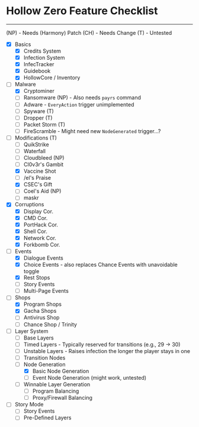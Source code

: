 # Hollow Zero Feature Checklist
---

(NP) - Needs (Harmony) Patch
(CH) - Needs Change
(T) - Untested

- [X] Basics
    - [X] Credits System
    - [X] Infection System
    - [X] InfecTracker
    - [X] Guidebook
    - [X] HollowCore / Inventory
- [ ] Malware
    - [X] Cryptominer
    - [ ] Ransomware (NP) - Also needs `payrs` command
    - [ ] Adware - `EveryAction` trigger unimplemented
    - [ ] Spyware (T)
    - [ ] Dropper (T)
    - [ ] Packet Storm (T)
    - [ ] FireScramble - Might need new `NodeGenerated` trigger...?
- [ ] Modifications (T)
    - [ ] QuikStrike
    - [ ] Waterfall
    - [ ] Cloudbleed (NP)
    - [ ] Cl0v3r's Gambit
    - [X] Vaccine Shot
    - [ ] /el's Praise
    - [X] CSEC's Gift
    - [ ] Coel's Aid (NP)
    - [ ] maskr
- [X] Corruptions
    - [X] Display Cor.
    - [X] CMD Cor.
    - [X] PortHack Cor.
    - [X] Shell Cor.
    - [X] Network Cor.
    - [X] Forkbomb Cor.
- [ ] Events
    - [X] Dialogue Events
    - [X] Choice Events - also replaces Chance Events with unavoidable toggle
    - [X] Rest Stops
    - [ ] Story Events
    - [ ] Multi-Page Events
- [ ] Shops
    - [X] Program Shops
    - [X] Gacha Shops
    - [ ] Antivirus Shop
    - [ ] Chance Shop / Trinity
- [ ] Layer System
    - [ ] Base Layers
    - [ ] Timed Layers - Typically reserved for transitions (e.g., 29 -> 30)
    - [ ] Unstable Layers - Raises infection the longer the player stays in one
    - [ ] Transition Nodes
    - [ ] Node Generation
        - [X] Basic Node Generation
        - [ ] Event Node Generation (might work, untested)
    - [ ] Winnable Layer Generation
        - [ ] Program Balancing
        - [ ] Proxy/Firewall Balancing
- [ ] Story Mode
    - [ ] Story Events
    - [ ] Pre-Defined Layers